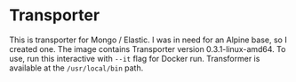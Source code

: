 # Transporter
This is transporter for Mongo / Elastic. I was in need for an Alpine base, so I created one.
The image contains Transporter version 0.3.1-linux-amd64. To use, run this interactive with `--it` flag for Docker run. Transformer is available at the `/usr/local/bin` path.
